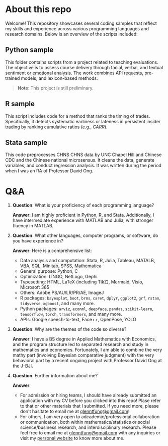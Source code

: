 # About this repo

Welcome! This repository showcases several coding samples that reflect my skills and experience across various programming languages and research domains. Below is an overview of the scripts included:

## Python sample 

This folder contains scripts from a project related to teaching evaluations. The objective is to assess course delivery through facial, verbal, and textual sentiment or emotional analysis. The work combines API requests, pre-trained models, and lexicon-based methods.

> **Note**: This project is still preliminary. 

## R sample

This script includes code for a method that ranks the timing of trades. Specifically, it detects systematic earliness or lateness in persistent insider trading by ranking cumulative ratios (e.g., $CARR$). 

## Stata sample

This code preprocesses CHNS CHNS data by UNC Chapel Hill and Chinese CDC and the Chinese national microsensus. It cleans the data, generate variables, and conduct regression analysis. It was written during the period when I was an RA of Professor David Ong. 

# Q&A

1. **Question**: What is your proficiency of each programming language?

   **Answer**: I am highly proficient in Python, R, and Stata. Additionally, I have intermediate experience with MATLAB and Julia, with stronger fluency in MATLAB.

1. **Question**: What other languages, computer programs, or software, do you have experience in?

   **Answer**: Here is a comprehensive list:

   * Data analysis and computation: Stata, R, Julia, Tableau, MATALB, VBA, SQL, Minitab, SPSS, Mathematica
   * General purpose: Python, C
   * Optimization: LINGO, NetLogo, Gephi
   * Typesetting: HTML, LaTeX (including TikZ), Mermaid, Visio, Microsoft 365
   * Others: Adobe PS/AU/LR/PR/AE, ImageJ
   * R packages: `bayesplot`, `boot`, `brms`, `caret`, `dplyr`, `ggplot2`, `grf`, `rstan`, `tidyverse`, `xgboost`, and many more.
   * Python packages: `arviz`, `econml`, `deepface`, `pandas`, `scikit-learn`, `tensorflow`, `torch`, `transformers`, and many more.
   * APIs: Google speech-to-text, Face++, OpenPose, YOLO

1. **Question**: Why are the themes of the code so diverse?

   **Answer**: I have a BS degree in Applied Mathematics with Economics, and the program structure led to separated research and study in mathematics and economics. Fortunately, I am able to combine the very mathy part (involving Bayesian comparative judgment) with the very behavioral part by a recent ongoing project with Professor David Ong at the J-BJI. 

1. **Question**: Further information about me?

   **Answer**: 
   * For admission or hiring teams, I should have already submitted an application with my CV before you clicked into this repo! Plase refer to that or other materials that I submitted. If you need more, please don't hasitate to email me at [glenntfung@gmail.com](mailto:glenntfung@gmail.com)! 
   * For others, I am very open to adcademic/professional collaboration or communication, both within mathematics/statistics or social science/business research, and interdisciplinary research. Please feel free to email me at [glenntfung@gmail.com](mailto:glenntfung@gmail.com) with any inquiries or visit my [personal website](https://glenntfung.github.io) to know more about me. 
